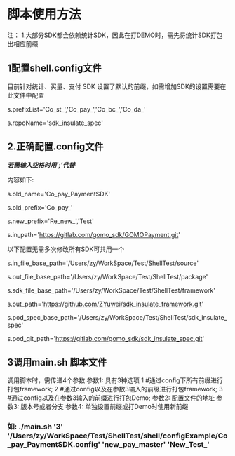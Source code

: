# 脚本使用方法
注：
1.大部分SDK都会依赖统计SDK，因此在打DEMO时，需先将统计SDK打包出相应前缀
## 1配置shell.config文件
目前针对统计、买量、支付 SDK 设置了默认的前缀，如需增加SDK的设置需要在此文件中配置
<!--历史前缀的列表-->
s.prefixList='Co_st_','Co_pay_','Co_bc_','Co_da_'
<!--当前使用的cocoapods repo -->
s.repoName='sdk_insulate_spec'
## 2.正确配置.config文件
*****若需输入空格时用';'代替*****

内容如下:
<!--源码的名字-->
s.old_name='Co_pay_PaymentSDK'
<!--源码的前缀-->
s.old_prefix='Co_pay_'
<!--设置的将要导出的SDK的前缀数组;以,分割每一个前缀-->
s.new_prefix='Re_new_','Test'
<!--源码的git仓库-->
s.in_path='https://gitlab.com/gomo_sdk/GOMOPayment.git'

 以下配置无需多次修改所有SDK可共用一个
 
<!--代码文件的本地根目录-->
s.in_file_base_path='/Users/zy/WorkSpace/Test/ShellTest/source'
<!--打包时使用的临时根目录-->
s.out_file_base_path='/Users/zy/WorkSpace/Test/ShellTest/package'
<!--framework压缩包的根目录-->
s.sdk_file_base_path='/Users/zy/WorkSpace/Test/ShellTest/framework'
<!--framework压缩包存放的git仓库-->
s.out_path='https://github.com/ZYuwei/sdk_insulate_framework.git'
<!--私有pod的配置根目录-->
s.pod_spec_base_path='/Users/zy/WorkSpace/Test/ShellTest/sdk_insulate_spec'
<!--pod私有库的Git地址-->
s.pod_git_path='https://gitlab.com/gomo_sdk/sdk_insulate_spec.git'

## 3调用main.sh 脚本文件

调用脚本时，需传递4个参数
参数1:
具有3种选项
1  #通过config下所有前缀进行打包framework;
2  #通过config以及在参数3输入的前缀进行打包framework;
3  #通过config以及在参数3输入的前缀进行打包Demo;
参数2:
配置文件的地址
参数3:
版本号或者分支
参数4:
单独设置前缀或打Demo时使用新前缀
### 如: ./main.sh '3' '/Users/zy/WorkSpace/Test/ShellTest/shell/configExample/Co_pay_PaymentSDK.config' 'new_pay_master' 'New_Test_' 
